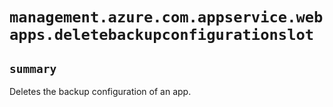 # `management.azure.com.appservice.webapps.deletebackupconfigurationslot`

## `summary`
Deletes the backup configuration of an app.


